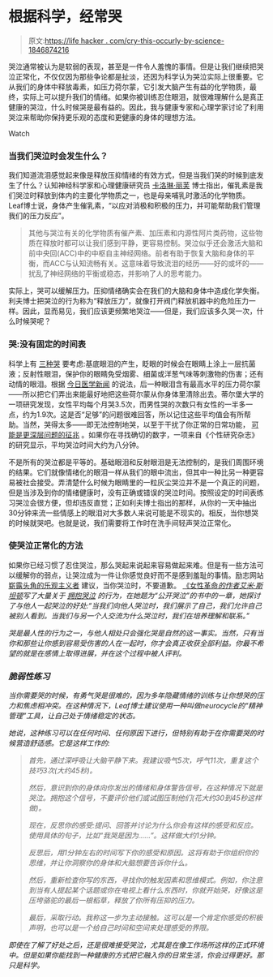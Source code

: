 # 根据科学，经常哭

> 原文:[https://life hacker . com/cry-this-occurly-by-science-1846874216](https://lifehacker.com/cry-this-often-according-to-science-1846874216)

哭泣通常被认为是软弱的表现，甚至是一件令人羞愧的事情。但是让我们继续把哭泣正常化，不仅仅因为那些争论都是扯淡，还因为科学认为哭泣实际上很重要。它从我们的身体中释放毒素，如压力荷尔蒙，它引发大脑产生有益的化学物质，最终，实际上可以提升我们的情绪。如果你被训练忍住眼泪，就很难理解什么是真正健康的哭泣，什么时候哭是最有益的。因此，我与健康专家和心理学家讨论了利用哭泣来帮助你保持更乐观的态度和更健康的身体的理想方法。

Watch

### 当我们哭泣时会发生什么？

我们知道流泪感觉起来像是释放压抑情绪的有效方式，但是当我们哭的时候到底发生了什么？认知神经科学家和心理健康研究员 [卡洛琳·丽芙](https://drleaf.com/pages/about-dr-leaf#:~:text=Leaf-,Dr.,in%20cognitive%20and%20metacognitive%20neuropsychology.) 博士指出，催乳素是我们哭泣时释放到体内的主要化学物质之一，也是母亲哺乳时激活的化学物质。Leaf博士说，身体产生催乳素，“以应对消极和积极的压力，并可能帮助我们管理我们的压力反应”。

> 其他与哭泣有关的化学物质有催产素、加压素和内源性阿片类药物，这些物质在释放时都可以让我们感到平静，更容易控制。哭泣似乎还会激活大脑和前中央回(ACC)中的中枢自主神经网络。前者有助于恢复大脑和身体的平衡，而ACC与认知流畅有关。这意味着导致流泪的经历——好的或坏的——扰乱了神经网络的平衡或稳态，并影响了人的思考能力。

实际上，哭可以缓解压力。压抑情绪确实会在我们的大脑和身体中造成化学失衡。利夫博士把哭泣的行为称为“释放压力”，就像打开阀门释放机器中的危险压力一样。因此，显而易见，我们应该更频繁地哭泣——但是，我们应该多久哭一次，什么时候哭呢？

### 哭:没有固定的时间表

科学上有 [三种哭](https://www.medicalnewstoday.com/articles/319631#why-do-people-cry) 要考虑:基底眼泪的产生，眨眼的时候会在眼睛上涂上一层抗菌液；反射性眼泪，保护你的眼睛免受烟雾、细菌或洋葱气味等刺激物的伤害；还有动情的眼泪。根据 [今日医学新闻](https://www.medicalnewstoday.com/articles/319631#why-do-people-cry) 的说法，后一种眼泪含有最高水平的压力荷尔蒙——所以把它们弄出来能最好地把这些荷尔蒙从你身体里清除出去。蒂尔堡大学的一项研究发现，女性平均每个月哭3.5次，而男性哭的次数只有女性的一半多一点，约为1.9次。这是否“足够”的问题很难回答，所以记住这些平均值会有所帮助。当然，哭得太多——即无法控制地哭，以至于干扰了你正常的日常功能， [可能是更深层问题的征兆](https://www.scmp.com/lifestyle/health-wellness/article/2153381/why-crying-good-your-health-too-much-could-be-sign-deeper) 。如果你在寻找确切的数字，一项来自《个性研究杂志》的研究显示，平均哭泣时间大约为八分钟。

不是所有的哭泣都是平等的。基础眼泪和反射眼泪是无法控制的，是我们周围环境的结果。它们就像情绪化的眼泪一样从我们的眼中流出，但其中一种比另一种更容易被社会接受。弄清楚什么时候为眼睛里的一粒灰尘哭泣并不是一个真正的问题，但是当涉及到你的情绪健康时，没有正确或错误的哭泣时间。按照设定的时间表练习哭泣会很方便，但却违反直觉；正如利夫博士指出的那样，从你的一天中抽出30分钟来流一些情感上的眼泪对大多数人来说可能是不现实的。相反，当你想哭的时候就哭吧。也就是说，我们需要将工作时在洗手间轻声哭泣正常化。

### 使哭泣正常化的方法

如果你已经习惯了忍住哭泣，那么哭起来说起来容易做起来难。但是有一些方法可以缓解你的弱点，让哭泣成为一件让你感觉良好而不是感到羞耻的事情。励志网站 [崭露头角的乐观主义者](https://buddingoptimist.com/how-to-have-a-good-cry/) 建议，当你哭泣时，不要道歉。 [《女性革命*的作者艾米·斯坦顿*](https://minutes.co/author/amy-stanton/#:~:text=Amy%20Stanton%20is%20the%20founder,of%20%22The%20Feminine%20Revolution.%22)*写了大量关于 [拥抱哭泣](https://amykstanton.medium.com/heres-what-i-learned-from-crying-during-a-performance-review-ce87ff079c1e) 的行为，在她题为“公开哭泣”的书中的一章，她探讨了与他人一起哭泣的好处:“当我们向他人哭泣时，我们展示了自己，我们允许自己被别人看到。当我们与另一个人交流为什么哭泣时，我们在培养理解和联系。”*

*哭是最人性的行为之一，与他人相处只会强化哭是自然的这一事实。当然，只有当你和那些让你感到容易受伤害的人在一起时，你才会真正收获全部利益。你最不希望的就是在感情上取得进展，并在这个过程中被人评判。*

### *脆弱性练习*

*当你需要哭的时候，有勇气哭是很难的，因为多年隐藏情绪的训练与让你想哭的压力和焦虑相冲突。在这种情况下，Leaf博士建议使用一种叫做neurocycle的“精神管理”工具，让自己处于情绪稳定的状态。*

*她说，这种练习可以在任何时间、任何原因下进行，但特别有助于在你需要哭的时候营造舒适感。它是这样工作的:*

> *首先，通过深呼吸让大脑平静下来。我建议吸气5次，呼气11次，重复这个技巧3次(大约45秒)。*
> 
> *然后，意识到你的身体向你发出的情绪和身体警告信号，在这种情况下就是哭泣。拥抱这个信号，不要评价他们或试图压制他们(花大约30到45秒这样做)。*
> 
> *现在，反思你的感受:提问、回答并讨论为什么你会有这样的感受和反应。使用具体的句子，比如“我哭是因为……”。这样做大约1分钟。*
> 
> *反思后，用1分钟左右的时间写下你的感受和原因。这将有助于你组织你的思维，并让你洞察你的身体和大脑想要告诉你什么。*
> 
> *然后，重新检查你写的东西，寻找你的触发因素和思维模式。例如，你注意到当有人提起某个话题或你在电视上看什么东西时，你就开始哭，好像这是压垮骆驼的最后一根稻草，释放了你所有压抑的压力。*
> 
> *最后，采取行动。我称这一步为主动接触。这可以是一个肯定你感受的积极声明，也可以是一个给自己时间和空间来处理感受的界限。*

*即使在了解了好处之后，还是很难接受哭泣，尤其是在像工作场所这样的正式环境中。但是如果你能找到一种健康的方式把它融入你的日常生活，你会过得更好。那只是科学。*